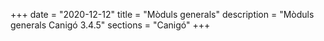 +++
date        = "2020-12-12"
title       = "Mòduls generals"
description = "Mòduls generals Canigó 3.4.5"
sections    = "Canigó"
+++